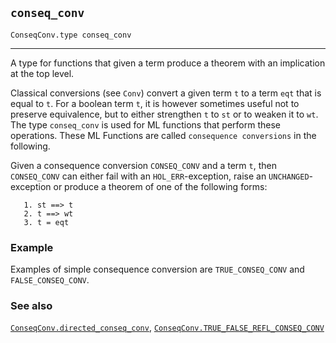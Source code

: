 ## `conseq_conv`

``` hol4
ConseqConv.type conseq_conv
```

------------------------------------------------------------------------

A type for functions that given a term produce a theorem with an
implication at the top level.

Classical conversions (see `Conv`) convert a given term `t` to a term
`eqt` that is equal to `t`. For a boolean term `t`, it is however
sometimes useful not to preserve equivalence, but to either strengthen
`t` to `st` or to weaken it to `wt`. The type `conseq_conv` is used for
ML functions that perform these operations. These ML Functions are
called `consequence conversions` in the following.

Given a consequence conversion `CONSEQ_CONV` and a term `t`, then
`CONSEQ_CONV` can either fail with an `HOL_ERR`-exception, raise an
`UNCHANGED`-exception or produce a theorem of one of the following
forms:

``` hol4
   1. st ==> t
   2. t ==> wt
   3. t = eqt
```

### Example

Examples of simple consequence conversion are `TRUE_CONSEQ_CONV` and
`FALSE_CONSEQ_CONV`.

### See also

[`ConseqConv.directed_conseq_conv`](#ConseqConv.directed_conseq_conv),
[`ConseqConv.TRUE_FALSE_REFL_CONSEQ_CONV`](#ConseqConv.TRUE_FALSE_REFL_CONSEQ_CONV)
